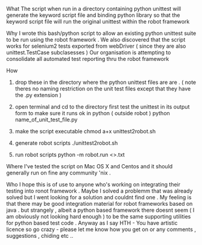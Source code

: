 What
The script when run in a directory containing python unittest will generate the keyword script file and binding python library so that the keyword script file will run the original unittest within the robot framework

Why
I wrote this bash/python script to allow an existing python unittest suite to be run using the robot framework . We also discovered that the script works for selenium2 tests exported from webDriver ( since they are also unittest.TestCase subclasesses ) Our organisation is attempting to consolidate all automated test reporting thru the robot framework

How
1) drop these in the directory where the python unittest files are are . ( note theres no naming restriction on the unit test files except that they have the .py extension )

2) open terminal and cd to the directory first test the unittest in its output form to make sure it runs ok in python ( outside robot ) python name_of_unit_test_file.py

3) make the script executable chmod a+x unittest2robot.sh

4) generate robot scripts ./unittest2robot.sh

5) run robot scripts python -m robot.run <<generated script name>>.txt

Where
I've tested the script on Mac OS X and Centos and it should generally run on fine any community 'nix .

Who
I hope this is of use to anyone who's working on integrating their testing into ronot framework . Maybe I solved a problemm that was already solved but I went looking for a solution and couldnt find one . My feeling is that there may be good integration material for robot frameworks based on java . but strangely , albeit a python based framework there doesnt seem ( I am obviously not looking hard enough ) to be the same supporting utilities for python based test code . Anyway as I say HTH - You have artistic licence so go crazy - please let me know how you get on or any comments , suggestions , chiding etc ..

